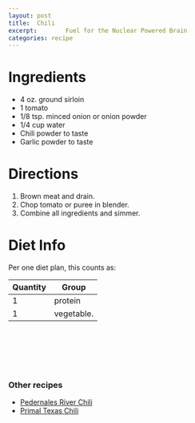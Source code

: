 ```yaml
---
layout: post
title:  Chili
excerpt:		Fuel for the Nuclear Powered Brain
categories: recipe
---
```


# Ingredients

* 4 oz. ground sirloin
* 1 tomato
* 1/8 tsp. minced onion or onion powder
* 1/4 cup water
* Chili powder to taste
* Garlic powder to taste

# Directions

1. Brown meat and drain.
2. Chop tomato or puree in blender.
3. Combine all ingredients and simmer.

# Diet Info

Per one diet plan, this counts as:

Quantity | Group
-------- | ---------
 1       | protein 
 1       | vegetable.

&nbsp;

&nbsp;

&nbsp;

### Other recipes

* [Pedernales River Chili](http://en.wikibooks.org/wiki/Cookbook:Pedernales_River_Chili)
* [Primal Texas Chili](http://www.marksdailyapple.com/primal-texas-chili/)

